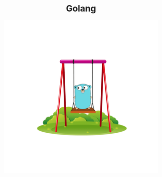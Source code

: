 <h1 align="center">Golang</h1>
<p align="center">
  <img width="500" height="500" src="./golang.gif">
</p>
